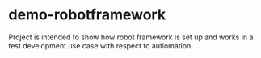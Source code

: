 # demo-robotframework
Project is intended to show how robot framework is set up and works in a test development use case with respect to autiomation.
